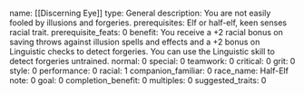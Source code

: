 name: [[Discerning Eye]]
type: General
description: You are not easily fooled by illusions and forgeries.
prerequisites: Elf or half-elf, keen senses racial trait.
prerequisite_feats: 0
benefit: You receive a +2 racial bonus on saving throws against illusion spells and effects and a +2 bonus on Linguistic checks to detect forgeries. You can use the Linguistic skill to detect forgeries untrained.
normal: 0
special: 0
teamwork: 0
critical: 0
grit: 0
style: 0
performance: 0
racial: 1
companion_familiar: 0
race_name: Half-Elf
note: 0
goal: 0
completion_benefit: 0
multiples: 0
suggested_traits: 0

